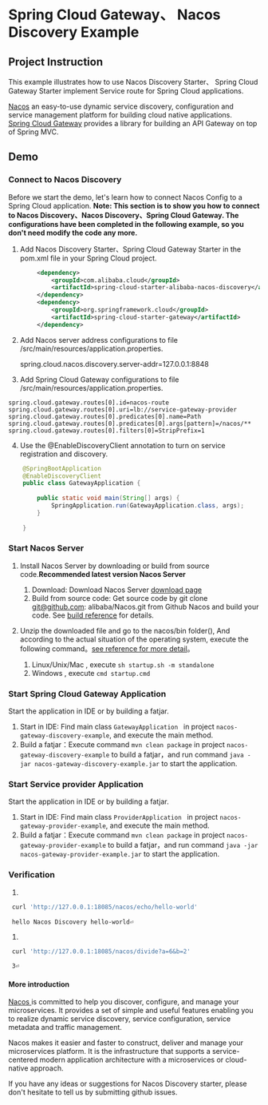 # Spring Cloud Gateway、 Nacos Discovery Example

## Project Instruction

This example illustrates how to use Nacos Discovery Starter、 Spring Cloud Gateway Starter
implement Service route for Spring Cloud applications.

[Nacos](https://github.com/alibaba/Nacos) an easy-to-use dynamic service discovery,
configuration and service management platform for building cloud native applications.  
[Spring Cloud Gateway](https://spring.io/projects/spring-cloud-gateway)  provides a
library for building an API Gateway on top of Spring MVC.

## Demo

### Connect to Nacos Discovery

Before we start the demo, let's learn how to connect Nacos Config to a Spring Cloud
application. **Note: This section is to show you how to connect to Nacos Discovery、Nacos
Discovery、Spring Cloud Gateway. The configurations have been completed in the following
example, so you don't need modify the code any more.**

1. Add Nacos Discovery Starter、Spring Cloud Gateway Starter in the pom.xml file in your
   Spring Cloud project.

```xml
	    <dependency>
            <groupId>com.alibaba.cloud</groupId>
            <artifactId>spring-cloud-starter-alibaba-nacos-discovery</artifactId>
        </dependency>
        <dependency>
            <groupId>org.springframework.cloud</groupId>
            <artifactId>spring-cloud-starter-gateway</artifactId>
        </dependency>
```

2. Add Nacos server address configurations to file
   /src/main/resources/application.properties.

   	spring.cloud.nacos.discovery.server-addr=127.0.0.1:8848

3. Add Spring Cloud Gateway configurations to file
   /src/main/resources/application.properties.

```properties
spring.cloud.gateway.routes[0].id=nacos-route
spring.cloud.gateway.routes[0].uri=lb://service-gateway-provider
spring.cloud.gateway.routes[0].predicates[0].name=Path
spring.cloud.gateway.routes[0].predicates[0].args[pattern]=/nacos/**
spring.cloud.gateway.routes[0].filters[0]=StripPrefix=1
```	  
4. Use the @EnableDiscoveryClient annotation to turn on service registration and discovery.
		
```java
    @SpringBootApplication
    @EnableDiscoveryClient
    public class GatewayApplication {
    
        public static void main(String[] args) {
            SpringApplication.run(GatewayApplication.class, args);
        }
    
    }
```

### Start Nacos Server

1. Install Nacos Server by downloading or build from source code.**Recommended latest
   version Nacos Server**

    1. Download: Download Nacos
       Server [download page](https://github.com/alibaba/nacos/releases)
    2. Build from source code: Get source code by git clone git@github.com:
       alibaba/Nacos.git from Github Nacos and build your code.
       See [build reference](https://nacos.io/en-us/docs/quick-start.html) for details.


2. Unzip the downloaded file and go to the nacos/bin folder(), And according to the actual
   situation of the operating system, execute the following
   command。[see reference for more detail](https://nacos.io/en-us/docs/quick-start.html)。

    1. Linux/Unix/Mac , execute `sh startup.sh -m standalone`
    1. Windows , execute `cmd startup.cmd`

### Start Spring Cloud Gateway Application

Start the application in IDE or by building a fatjar.

1. Start in IDE: Find main class `GatewayApplication ` in
   project `nacos-gateway-discovery-example`, and execute the main method.
2. Build a fatjar：Execute command `mvn clean package` in
   project `nacos-gateway-discovery-example` to build a fatjar，and run
   command `java -jar nacos-gateway-discovery-example.jar` to start the application.

### Start Service provider Application

Start the application in IDE or by building a fatjar.

1. Start in IDE: Find main class `ProviderApplication ` in
   project `nacos-gateway-provider-example`, and execute the main method.
2. Build a fatjar：Execute command `mvn clean package` in
   project `nacos-gateway-provider-example` to build a fatjar，and run
   command `java -jar nacos-gateway-provider-example.jar` to start the application.

### Verification

1.

```bash
 curl 'http://127.0.0.1:18085/nacos/echo/hello-world' 
 
 hello Nacos Discovery hello-world⏎
```

1.

```bash
 curl 'http://127.0.0.1:18085/nacos/divide?a=6&b=2' 

 3⏎              
```

#### More introduction

[Nacos ](https://github.com/alibaba/Nacos) is committed to help you discover, configure,
and manage your microservices. It provides a set of simple and useful features enabling
you to realize dynamic service discovery, service configuration, service metadata and
traffic management.

Nacos makes it easier and faster to construct, deliver and manage your microservices
platform. It is the infrastructure that supports a service-centered modern application
architecture with a microservices or cloud-native approach.

If you have any ideas or suggestions for Nacos Discovery starter, please don't hesitate to
tell us by submitting github issues.

